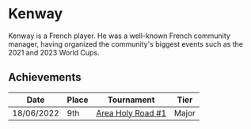 # Kenway

Kenway is a French player. He was a well-known French community manager, 
having organized the community's biggest events such as the 2021 and 2023 World Cups.

## Achievements

|Date|Place|Tournament|Tier|
|-|-|-|-|
| 18/06/2022 | 9th | [Area Holy Road #1](../..//tournaments/misc/holyroad1.md) | Major |
